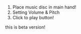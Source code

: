 1. Place music disc in main hand!
2. Setting Volume & Pitch
3. Click to play button!

this is beta version!